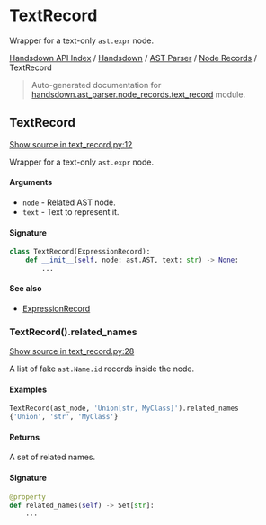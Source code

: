 # TextRecord

Wrapper for a text-only `ast.expr` node.

[Handsdown API Index](../../../README.md#handsdown-api-index) / [Handsdown](../../index.md#handsdown) / [AST Parser](../index.md#ast-parser) / [Node Records](./index.md#node-records) / TextRecord

> Auto-generated documentation for [handsdown.ast_parser.node_records.text_record](https://github.com/vemel/handsdown/blob/main/handsdown/ast_parser/node_records/text_record.py) module.

## TextRecord

[Show source in text_record.py:12](https://github.com/vemel/handsdown/blob/main/handsdown/ast_parser/node_records/text_record.py#L12)

Wrapper for a text-only `ast.expr` node.

#### Arguments

- `node` - Related AST node.
- `text` - Text to represent it.

#### Signature

```python
class TextRecord(ExpressionRecord):
    def __init__(self, node: ast.AST, text: str) -> None:
        ...
```

#### See also

- [ExpressionRecord](./expression_record.md#expressionrecord)

### TextRecord().related_names

[Show source in text_record.py:28](https://github.com/vemel/handsdown/blob/main/handsdown/ast_parser/node_records/text_record.py#L28)

A list of fake `ast.Name.id` records inside the node.

#### Examples

```python
TextRecord(ast_node, 'Union[str, MyClass]').related_names
{'Union', 'str', 'MyClass'}
```

#### Returns

A set of related names.

#### Signature

```python
@property
def related_names(self) -> Set[str]:
    ...
```
